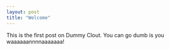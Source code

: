 ```yaml
---
layout: post
title: "Welcome"
---
```


This is the first post on Dummy Clout. You can go dumb is you waaaaaannnnaaaaaaa!